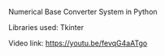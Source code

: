 Numerical Base Converter System in Python

Libraries used: Tkinter

Video link: https://youtu.be/fevqG4aATgo